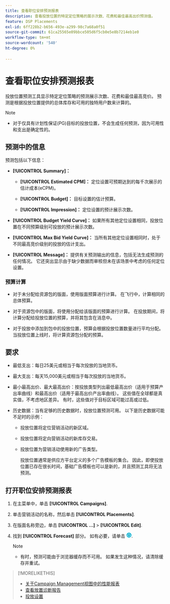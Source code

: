 ```yaml
---
title: 查看职位安排预测报表
description: 查看投放位置的特定定位策略的展示次数、花费和最佳最高出价预测值。
feature: DSP Placements
exl-id: 6ff228b2-b656-493e-a299-98c7a68a0f51
source-git-commit: 61ca25565e09bbce505d6f5cb0e5e8b7214eb1e0
workflow-type: tm+mt
source-wordcount: '540'
ht-degree: 0%

---
```


# 查看职位安排预测报表

<!-- Does this really belong in the Campaign Management > Reports section or in the Placements section? -->

投放位置预测工具显示特定定位策略的预测展示次数、花费和最佳最高竞价。 预测是根据投放位置提供的总体库存和可用的独特用户数来计算的。

>[!NOTE]
>
>* 对于仅具有计划性保证(PG)目标的投放位置，不会生成任何预测，因为可用性和支出是确定性的。

## 预测中的信息

预测包括以下信息：

* **[!UICONTROL Summary]：**

   * **[!UICONTROL Estimated CPM]：** 定位设置可预期达到的每千次展示的估计成本(eCPM)。

   * **[!UICONTROL Budget]：** 目标设置的估计预算。

   * **[!UICONTROL Impression]：** 定位设置的预计展示次数。

* **[!UICONTROL Budget Yield Curve]：** 如果所有其他定位设置相同，投放位置在不同预算级别可投放的预计展示次数。

* **[!UICONTROL Max Bid Yield Curve]：** 当所有其他定位设置相同时，处于不同最高竞价级别的投放的估计支出。

* **[!UICONTROL Message]：** 提供有关预测输出的信息，包括无法生成预测的任何情况。 它还突出显示由于缺少数据而审核但未在该场景中考虑的任何定位设置。

### 预算计算

* 对于未分配给资源包的版面，使用版面预算进行计算。 在飞行中，计算相同的总体预算。

* 对于资源包中的版面，将使用分配给该版面的预算进行计算。 在投放期间，将计算分配给投放位置的预算，并将其包含在消息中。

* 对于投放中添加到包中的投放位置，预算会根据投放位置数量进行平均分配。 当投放位置上线时，将计算资源包分配的预算。

## 要求

* 最低支出：每日25美元或相当于每次投放的当地货币。

* 最大支出：每天15,000美元或相当于每次投放的当地货币。

* 最小最高出价、最大最高出价：按投放类型列出最低最高出价（适用于预算产出率曲线）和最高出价（适用于最高出价产出率曲线）。 这些值在全球都是真实值，不考虑地区差异。 有时，这些值对于目标区域可能过高或过低。

* 历史数据：当有足够的历史数据时，投放位置预测可用。 以下是历史数据可能不足时的示例：

   * 投放位置将定位营销活动的新区域。

   * 投放位置将定向营销活动的新库存交易。

   * 投放位置为营销活动使用新的广告类型。

     投放位置通常是供应方平台定义的多个广告模板的集合。 因此，即使投放位置已存在很长时间，基础广告模板也可以是新的，并且预测工具将无法预测。

## 打开职位安排预测报表

1. 在主菜单中，单击 **[!UICONTROL Campaigns]**.

1. 单击营销活动的名称，然后单击 **[!UICONTROL Placements]**.

1. 在版面名称旁边，单击  **[!UICONTROL ...]** > **[!UICONTROL Edit]**.

1. 找到 **[!UICONTROL Forecast]** 部分。 如有必要，请单击 ![预测](/help/dsp/assets/placement-forecast.png).

   >[!NOTE]
   >
   >* 有时，预测可能由于浏览器缓存而不可用。 如果发生这种情况，请清除缓存并重试。

>[!MORELIKETHIS]
>
>* [关于Campaign Management视图中的性能报表](campaign-reports-about.md)
>* [查看放置诊断报告](/help/dsp/campaign-management/reports/placement-diagnostics.md)
>* [投放设置](/help/dsp/campaign-management/placements/placement-settings.md)
